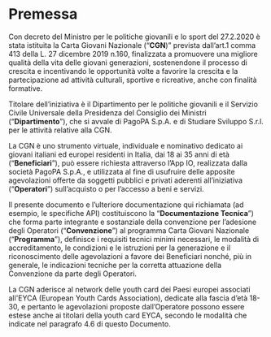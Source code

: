 # Premessa

Con decreto del Ministro per le politiche giovanili e lo sport del 27.2.2020 è stata istituita la Carta Giovani Nazionale (“**CGN**)” prevista dall’art.1 comma 413 della L. 27 dicembre 2019 n.160, finalizzata a promuovere una migliore qualità della vita delle giovani generazioni, sostenendone il processo di crescita e incentivando le opportunità volte a favorire la crescita e la partecipazione ad attività culturali, sportive e ricreative, anche con finalità formative.&#x20;

Titolare dell’iniziativa è il Dipartimento per le politiche giovanili e il Servizio Civile Universale della Presidenza del Consiglio dei Ministri (“**Dipartimento**”), che si avvale di PagoPA S.p.A. e di Studiare Sviluppo S.r.l. per le attività relative alla CGN.&#x20;

La CGN è uno strumento virtuale, individuale e nominativo dedicato ai giovani italiani ed europei residenti in Italia, dai 18 ai 35 anni di età (“**Beneficiari**”), può essere richiesta attraverso l’App IO, realizzata dalla società PagoPA S.p.A., e utilizzata al fine di usufruire delle apposite agevolazioni offerte da soggetti pubblici e privati aderenti all’iniziativa (“**Operatori**”) sull’acquisto o per l’accesso a beni e servizi.&#x20;

Il presente documento e l’ulteriore documentazione qui richiamata (ad esempio, le specifiche API) costituiscono la “**Documentazione Tecnica**”) che forma parte integrante e sostanziale della convenzione per l’adesione degli Operatori (“**Convenzione**”) al programma Carta Giovani Nazionale (“**Programma**”), definisce i requisiti tecnici minimi necessari, le modalità di accreditamento, le condizioni e le istruzioni per la generazione e il riconoscimento delle agevolazioni a favore dei Beneficiari nonché, più in generale, le indicazioni tecniche per la corretta attuazione della Convenzione da parte degli Operatori.&#x20;

La CGN aderisce al network delle youth card dei Paesi europei associati all'EYCA (European Youth Cards Association), dedicate alla fascia d’età 18-30, e pertanto le agevolazioni proposte dall’Operatore possono essere estese anche ai titolari della youth card EYCA, secondo le modalità che indicate nel paragrafo 4.6 di questo Documento.

